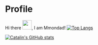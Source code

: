 # Profile
Hi there <img src="https://raw.githubusercontent.com/MartinHeinz/MartinHeinz/master/wave.gif" width="30px">, I am Mmondad!
[![Top Langs](https://github-readme-stats.vercel.app/api/top-langs/?username=<your_GitHub_username>&hide=java,html,css&theme=radical)](https://github.com/anuraghazra/github-readme-stats)

[![Catalin's GitHub stats](https://github-readme-stats.vercel.app/api?username=<your_GitHub_username>&theme=radical)](https://github.com/anuraghazra/github-readme-stats)
